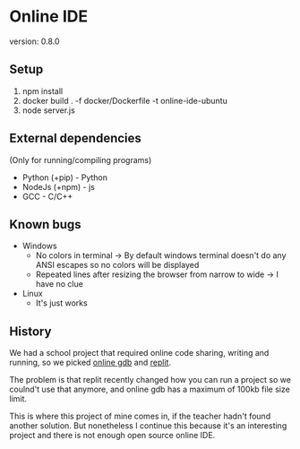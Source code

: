 # Online IDE
version: 0.8.0

## Setup
1. npm install
2. docker build . -f docker/Dockerfile -t online-ide-ubuntu
3. node server.js

## External dependencies
(Only for running/compiling programs)
- Python (+pip) - Python
- NodeJs (+npm) - js
- GCC - C/C++

## Known bugs
- Windows
	- No colors in terminal -> By default windows terminal doesn't do any ANSI escapes so no colors will be displayed
	- Repeated lines after resizing the browser from narrow to wide -> I have no clue
- Linux
	- It's just works

## History
We had a school project that required online code sharing, writing and running, so we picked [online gdb](https://www.onlinegdb.com) and [replit](https://replit.com/).

The problem is that replit recently changed how you can run a project so we coulnd't use that anymore, and online gdb has a maximum of 100kb file size limit.

This is where this project of mine comes in, if the teacher hadn't found another solution. But nonetheless I continue this because it's an interesting project and there is not enough open source online IDE.